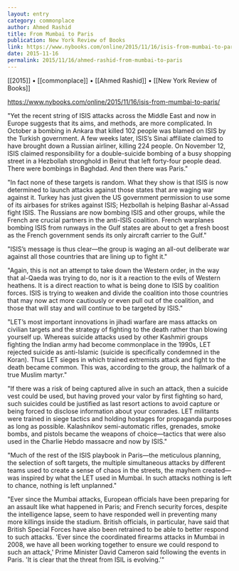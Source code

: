 ```yaml
---
layout: entry
category: commonplace
author: Ahmed Rashid
title: From Mumbai to Paris
publication: New York Review of Books
link: https://www.nybooks.com/online/2015/11/16/isis-from-mumbai-to-paris/
date: 2015-11-16
permalink: 2015/11/16/ahmed-rashid-from-mumbai-to-paris
---
```


[[2015]] • [[commonplace]] • [[Ahmed Rashid]] • [[New York Review of Books]]

https://www.nybooks.com/online/2015/11/16/isis-from-mumbai-to-paris/

"Yet the recent string of ISIS attacks across the Middle East and now in Europe suggests that its aims, and methods, are more complicated. In October a bombing in Ankara that killed 102 people was blamed on ISIS by the Turkish government. A few weeks later, ISIS’s Sinai affiliate claimed to have brought down a Russian airliner, killing 224 people. On November 12, ISIS claimed responsibility for a double-suicide bombing of a busy shopping street in a Hezbollah stronghold in Beirut that left forty-four people dead. There were bombings in Baghdad. And then there was Paris."

"In fact none of these targets is random. What they show is that ISIS is now determined to launch attacks against those states that are waging war against it. Turkey has just given the US government permission to use some of its airbases for strikes against ISIS; Hezbollah is helping Bashar al-Assad fight ISIS. The Russians are now bombing ISIS and other groups, while the French are crucial partners in the anti-ISIS coalition. French warplanes bombing ISIS from runways in the Gulf states are about to get a fresh boost as the French government sends its only aircraft carrier to the Gulf."

"ISIS’s message is thus clear—the group is waging an all-out deliberate war against all those countries that are lining up to fight it."

"Again, this is not an attempt to take down the Western order, in the way that al-Qaeda was trying to do, nor is it a reaction to the evils of Western heathens. It is a direct reaction to what is being done to ISIS by coalition forces. ISIS is trying to weaken and divide the coalition into those countries that may now act more cautiously or even pull out of the coalition, and those that will stay and will continue to be targeted by ISIS."

"LET’s most important innovations in jihadi warfare are mass attacks on civilian targets and the strategy of fighting to the death rather than blowing yourself up. Whereas suicide attacks used by other Kashmiri groups fighting the Indian army had become commonplace in the 1990s, LET rejected suicide as anti-Islamic (suicide is specifically condemned in the Koran). Thus LET sieges in which trained extremists attack and fight to the death became common. This was, according to the group, the hallmark of a true Muslim martyr."

"If there was a risk of being captured alive in such an attack, then a suicide vest could be used, but having proved your valor by first fighting so hard, such suicides could be justified as last resort actions to avoid capture or being forced to disclose information about your comrades. LET militants were trained in siege tactics and holding hostages for propaganda purposes as long as possible. Kalashnikov semi-automatic rifles, grenades, smoke bombs, and pistols became the weapons of choice—tactics that were also used in the Charlie Hebdo massacre and now by ISIS."

"Much of the rest of the ISIS playbook in Paris—the meticulous planning, the selection of soft targets, the multiple simultaneous attacks by different teams used to create a sense of chaos in the streets, the mayhem created—was inspired by what the LET used in Mumbai. In such attacks nothing is left to chance, nothing is left unplanned."

"Ever since the Mumbai attacks, European officials have been preparing for an assault like what happened in Paris; and French security forces, despite the intelligence lapse, seem to have responded well in preventing many more killings inside the stadium. British officials, in particular, have said that British Special Forces have also been retrained to be able to better respond to such attacks. 'Ever since the coordinated firearms attacks in Mumbai in 2008, we have all been working together to ensure we could respond to such an attack,' Prime Minister David Cameron said following the events in Paris. 'It is clear that the threat from ISIL is evolving.'"
